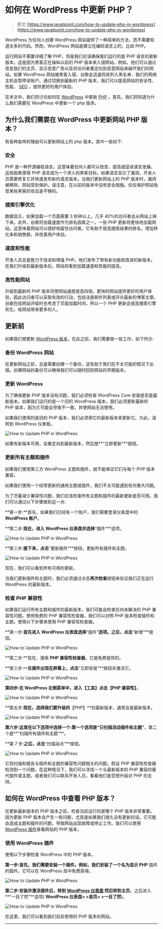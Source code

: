 # 如何在 WordPress 中更新 PHP？

> 原文:[https://www.javatpoint.com/how-to-update-php-in-wordpress](https://www.javatpoint.com/how-to-update-php-in-wordpress)

WordPress 为任何人创建 WordPress 网站提供了一种简单的方法，而不需要知道太多的代码。然而，WordPress 网站是建立在编码语言上的，比如 PHP。

运行网站不需要详细了解 PHP，但是我们应该确保我们运行的是 PHP 语言的更新版本。这是因为黑客正在操纵以前的 PHP 版本来入侵网站。例如，他们可以通过改变我们的主页、显示恶意广告以及将访问者重定向到恶意网站来破坏我们的网站。如果 WordPress 网站被黑客入侵，谷歌会迅速将其列入黑名单，我们的网络主机会暂停该账户。通过切换到最新的 PHP 版本，我们可以提高网站的安全性、性能、 [SEO](https://www.javatpoint.com/seo-tutorial) ，提供更好的用户体验。

在本文中，我们将讨论如何在 [WordPress](https://www.javatpoint.com/wordpress-tutorial) 中更新 [PHP](https://www.javatpoint.com/php-tutorial) 。首先，我们将知道为什么我们需要在 WordPress 中更新一个 php 版本。

## 为什么我们需要在 WordPress 中更新网站 PHP 版本？

有各种各样的理由可以更新网站上的 php 版本。其中一些如下:

### 安全

PHP 是一种开源编程语言。这意味着任何人都可以改变、提高或促进语言发展。这些因素使得 PHP 语言成为一个诱人的黑客目标。如果语言显示了漏洞，开发人员需要修复它并快速发布新的语言版本。当我们更新网站上的 PHP 版本时，漏洞被移除，网站受到保护。请注意，在以前的版本中没有安全措施。仅仅保护网站免受某些黑客的攻击是不够的。

### 搜索引擎优化

数据显示，如果加载一个页面需要 3 秒钟以上，几乎 40%的访问者会从网站上掉下来。此外，谷歌将加载速度作为排名因素之一。一些 PHP 更新将更快地加载网站。这意味着网站可以很好地留住访问者。它有助于提高搜索结果的排名，增加转化率和销售额，并改善用户体验。

### 速度和性能

开发人员总是致力于改进和增强 PHP。他们发布了带有新功能和改进的新版本。在我们升级到最新版本后，网站将看到加载速度和性能的提高。

### 高性能网站

升级到最新的 PHP 版本将使网站速度提高四倍。更快的网站提供更好的用户体验，因此访问者可以采取有效的行动，包括注册邮件列表或评论最新的博客文章。谷歌在给网站评级时也考虑了页面加载时间，所以一个 PHP 更新会提高搜索引擎优化，给网站带来更多的人。

## 更新前

如果我们想更新 [WordPress 版本](https://www.javatpoint.com/wordpress-versions)，在此之前，我们需要做一些工作，如下所示:

### 备份 WordPress 网站

在更新网站之前，总是需要创建一个备份，这有助于我们在不太可能的情况下出错。创建网站的备份可以确保我们可以随时回到网站的早期版本。

### 更新 WordPress

为了确保更新 PHP 版本没有问题，我们必须检查 WordPress Core 安装是否是最新版本。如果我们运行的是一个旧的 WordPress 版本，我们必须更新最新的 PHP 版本，因为它可能会导致不一致，并使网站无法使用。

如果我们使用的是旧的 PHP 版本，我们必须用它的最新版本来更新它。为此，请转到 WordPress 仪表板。

![How to Update PHP in WordPress](img/cf6a1507b15550aa098c63a184190422.png)

如果有新版本可用，会重定向到最新版本，然后按**“立即更新”**按钮。

### 更新所有主题和插件

如果我们使用第三方 WordPress 主题和插件，就不能保证它们与每个 PHP 版本兼容。

如果我们使用一个经常更新的通用主题或插件，我们不太可能遇到任何重大问题。

为了尽量减少兼容性问题，我们应该检查所有主题和插件的最新更新是否可用。我们可以通过以下步骤做到这一点:

**第一步:**首先，如果我们已经有一个账户，我们需要登录仪表盘中的 **WordPress 账户**。

**第二步:**现在，进入 **WordPress 仪表盘**并选择**“插件”**选项。

![How to Update PHP in WordPress](img/6745f8a31d0f1306e6358a9955293fd2.png)

**第三步:**接下来，点击**“更新插件”**按钮，更新所有插件和主题。

![How to Update PHP in WordPress](img/f8a28111603209475c2ba639771f9087.png)

现在，我们可以看到所有可用的更新。

当我们更新插件和主题时，我们必须通过点击**再次检查**按钮来验证我们正在运行 WordPress 的最新版本。

### 检查 PHP 兼容性

如果我们运行所有主题和插件的最新版本，我们可能会检查任何未解决的 PHP 兼容性问题。使用免费的 PHP 兼容性检查器，我们可以对照 PHP 版本检查插件和主题。使用以下步骤来使用 PHP 兼容性检查器。

**第一步:**首先进入 **WordPress 仪表盘**选择**“插件”**选项。之后，点击**“新增”**按钮。

![How to Update PHP in WordPress](img/1fa422ab89e70921284ed3e102960646.png)

**第二步:**现在，搜索 **PHP 兼容性检查器**。它是免费提供的。

**第三步:**一旦插件出现在屏幕上，点击**“立即安装”**按钮并激活它。

![How to Update PHP in WordPress](img/8e65bab54570501e9ee86e3b32cb0073.png)

**第四步:**在 WordPress 左侧菜单中，进入**【工具】**点击**【PHP 兼容性】**。

![How to Update PHP in WordPress](img/28fc5c8de0e5ff6bae406d1c1e631f9b.png)

**第五步:**现在，选择我们要升级的**【PHP】**的最新版本，通常会是最新版本。

![How to Update PHP in WordPress](img/233d6c3949d5e6aad30ed478ded07946.png)

**第六步:**这里在以下选项中选择一个:第一个选项是**“只扫描活动插件和主题”**，第二个是**“扫描所有插件和主题”**。

**第 7 步:**之后，点击**“扫描站点”**按钮。

![How to Update PHP in WordPress](img/a48c604363f197e8ac006828f6e3d2a0.png)

它将扫描和报告与插件和主题的兼容性问题相关的问题。假设 PHP 兼容性检查器检测到一个问题。在这种情况下，我们可以寻找一个与最新版本的 PHP 兼容的替代插件或主题，或者我们可以联系开发人员，看看他们是否想升级对 PHP 的支持。

## 如何在 WordPress 中查看 PHP 版本？

在更新最新版本的 PHP 版本之前，检查当前运行的是哪个 PHP 版本非常重要。因为更新 PHP 版本会产生一些问题，尤其是如果我们很久没有更新的话。它可能会造成主题和插件的问题，导致网站出现故障或停止工作。我们可以使用 [WordPress 插件](https://www.javatpoint.com/wordpress-plugins)查看网站的 PHP 版本。

### 使用 WordPress 插件

使用以下步骤检查 WordPress 中的 PHP 版本。

**第一步:**首先，我们需要安装一个插件。例如，我们安装了一个名为**显示 PHP** 插件的插件。它可以在 WordPress 库中免费获得。

![How to Update PHP in WordPress](img/b22c88f108719021557b212c13707f36.png)

**第二步:**安装并激活插件后，转到 **[WordPress 仪表盘](https://www.javatpoint.com/wordpress-dashboard)** 然后转到**主页**。之后进入**“一目了然”**选项( **WordPress 仪表盘> >首页> >一目了然**)。

![How to Update PHP in WordPress](img/7c3bb28fb73c7a014a61062a64848a22.png)

在这里，我们可以看到我们目前使用的 PHP 版本的网站。

* * *